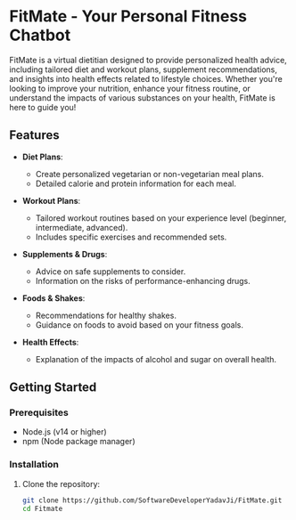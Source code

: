 # FitMate - Your Personal Fitness Chatbot

FitMate is a virtual dietitian designed to provide personalized health advice, including tailored diet and workout plans, supplement recommendations, and insights into health effects related to lifestyle choices. Whether you're looking to improve your nutrition, enhance your fitness routine, or understand the impacts of various substances on your health, FitMate is here to guide you!

## Features

- **Diet Plans**: 
  - Create personalized vegetarian or non-vegetarian meal plans.
  - Detailed calorie and protein information for each meal.

- **Workout Plans**: 
  - Tailored workout routines based on your experience level (beginner, intermediate, advanced).
  - Includes specific exercises and recommended sets.

- **Supplements & Drugs**: 
  - Advice on safe supplements to consider.
  - Information on the risks of performance-enhancing drugs.

- **Foods & Shakes**: 
  - Recommendations for healthy shakes.
  - Guidance on foods to avoid based on your fitness goals.

- **Health Effects**: 
  - Explanation of the impacts of alcohol and sugar on overall health.

## Getting Started

### Prerequisites

- Node.js (v14 or higher)
- npm (Node package manager)

### Installation

1. Clone the repository:
   ```bash
   git clone https://github.com/SoftwareDeveloperYadavJi/FitMate.git
   cd Fitmate
